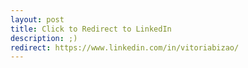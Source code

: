 ```yaml
---
layout: post
title: Click to Redirect to LinkedIn
description: ;)
redirect: https://www.linkedin.com/in/vitoriabizao/
---
```

